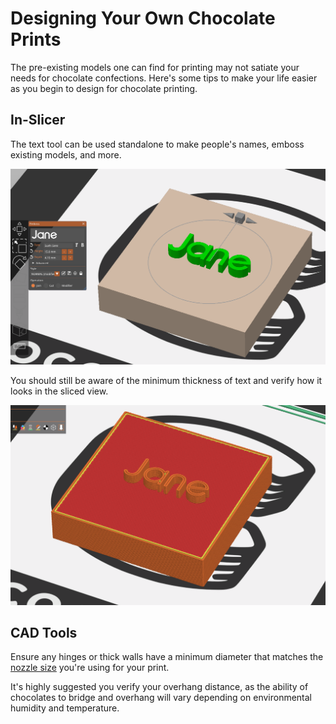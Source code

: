 # Designing Your Own Chocolate Prints

The pre-existing models one can find for printing may not satiate your needs for chocolate confections.  Here's some tips to make your life easier as you begin to design for chocolate printing.

## In-Slicer

The text tool can be used standalone to make people's names, emboss existing models, and more.  

![](../img/advanced/textemboss.png)

You should still be aware of the minimum thickness of text and verify how it looks in the sliced view.

![](../img/advanced/textembosssliced.png)

## CAD Tools

Ensure any hinges or thick walls have a minimum diameter that matches the [nozzle size](../101/index.md#nozzle-size) you're using for your print.

It's highly suggested you verify your overhang distance, as the ability of chocolates to bridge and overhang will vary depending on environmental humidity and temperature.

